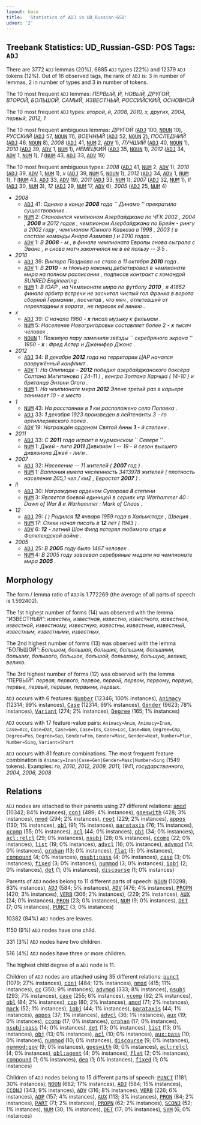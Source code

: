 ```yaml
---
layout: base
title:  'Statistics of ADJ in UD_Russian-GSD'
udver: '2'
---
```


## Treebank Statistics: UD_Russian-GSD: POS Tags: `ADJ`

There are 3772 `ADJ` lemmas (20%), 6685 `ADJ` types (22%) and 12379 `ADJ` tokens (12%).
Out of 16 observed tags, the rank of `ADJ` is: 3 in number of lemmas, 2 in number of types and 3 in number of tokens.

The 10 most frequent `ADJ` lemmas: <em>ПЕРВЫЙ, Й, НОВЫЙ, ДРУГОЙ, ВТОРОЙ, БОЛЬШОЙ, САМЫЙ, ИЗВЕСТНЫЙ, РОССИЙСКИЙ, ОСНОВНОЙ</em>

The 10 most frequent `ADJ` types:  <em>второй, й, 2008, 2010, х, других, 2004, первый, 2012, 1</em>

The 10 most frequent ambiguous lemmas: <em>ДРУГОЙ</em> (<tt><a href="ru_gsd-pos-ADJ.html">ADJ</a></tt> 100, <tt><a href="ru_gsd-pos-NOUN.html">NOUN</a></tt> 10), <em>РУССКИЙ</em> (<tt><a href="ru_gsd-pos-ADJ.html">ADJ</a></tt> 57, <tt><a href="ru_gsd-pos-NOUN.html">NOUN</a></tt> 11), <em>ВОЕННЫЙ</em> (<tt><a href="ru_gsd-pos-ADJ.html">ADJ</a></tt> 52, <tt><a href="ru_gsd-pos-NOUN.html">NOUN</a></tt> 2), <em>ПОСЛЕДНИЙ</em> (<tt><a href="ru_gsd-pos-ADJ.html">ADJ</a></tt> 46, <tt><a href="ru_gsd-pos-NOUN.html">NOUN</a></tt> 8), <em>2008</em> (<tt><a href="ru_gsd-pos-ADJ.html">ADJ</a></tt> 41, <tt><a href="ru_gsd-pos-NUM.html">NUM</a></tt> 2, <tt><a href="ru_gsd-pos-ADV.html">ADV</a></tt> 1), <em>ЛУЧШИЙ</em> (<tt><a href="ru_gsd-pos-ADJ.html">ADJ</a></tt> 40, <tt><a href="ru_gsd-pos-NOUN.html">NOUN</a></tt> 1), <em>2010</em> (<tt><a href="ru_gsd-pos-ADJ.html">ADJ</a></tt> 39, <tt><a href="ru_gsd-pos-ADV.html">ADV</a></tt> 1, <tt><a href="ru_gsd-pos-NUM.html">NUM</a></tt> 1), <em>НЕМЕЦКИЙ</em> (<tt><a href="ru_gsd-pos-ADJ.html">ADJ</a></tt> 35, <tt><a href="ru_gsd-pos-NOUN.html">NOUN</a></tt> 1), <em>2012</em> (<tt><a href="ru_gsd-pos-ADJ.html">ADJ</a></tt> 34, <tt><a href="ru_gsd-pos-ADV.html">ADV</a></tt> 1, <tt><a href="ru_gsd-pos-NUM.html">NUM</a></tt> 1), <em>1</em> (<tt><a href="ru_gsd-pos-NUM.html">NUM</a></tt> 43, <tt><a href="ru_gsd-pos-ADJ.html">ADJ</a></tt> 33, <tt><a href="ru_gsd-pos-ADV.html">ADV</a></tt> 19)

The 10 most frequent ambiguous types:  <em>2008</em> (<tt><a href="ru_gsd-pos-ADJ.html">ADJ</a></tt> 41, <tt><a href="ru_gsd-pos-NUM.html">NUM</a></tt> 2, <tt><a href="ru_gsd-pos-ADV.html">ADV</a></tt> 1), <em>2010</em> (<tt><a href="ru_gsd-pos-ADJ.html">ADJ</a></tt> 39, <tt><a href="ru_gsd-pos-ADV.html">ADV</a></tt> 1, <tt><a href="ru_gsd-pos-NUM.html">NUM</a></tt> 1), <em>х</em> (<tt><a href="ru_gsd-pos-ADJ.html">ADJ</a></tt> 39, <tt><a href="ru_gsd-pos-NUM.html">NUM</a></tt> 5, <tt><a href="ru_gsd-pos-NOUN.html">NOUN</a></tt> 1), <em>2012</em> (<tt><a href="ru_gsd-pos-ADJ.html">ADJ</a></tt> 34, <tt><a href="ru_gsd-pos-ADV.html">ADV</a></tt> 1, <tt><a href="ru_gsd-pos-NUM.html">NUM</a></tt> 1), <em>1</em> (<tt><a href="ru_gsd-pos-NUM.html">NUM</a></tt> 43, <tt><a href="ru_gsd-pos-ADJ.html">ADJ</a></tt> 33, <tt><a href="ru_gsd-pos-ADV.html">ADV</a></tt> 19), <em>2011</em> (<tt><a href="ru_gsd-pos-ADJ.html">ADJ</a></tt> 33, <tt><a href="ru_gsd-pos-NUM.html">NUM</a></tt> 1), <em>2007</em> (<tt><a href="ru_gsd-pos-ADJ.html">ADJ</a></tt> 32, <tt><a href="ru_gsd-pos-NUM.html">NUM</a></tt> 1), <em>II</em> (<tt><a href="ru_gsd-pos-ADJ.html">ADJ</a></tt> 30, <tt><a href="ru_gsd-pos-NUM.html">NUM</a></tt> 3), <em>12</em> (<tt><a href="ru_gsd-pos-ADJ.html">ADJ</a></tt> 29, <tt><a href="ru_gsd-pos-NUM.html">NUM</a></tt> 17, <tt><a href="ru_gsd-pos-ADV.html">ADV</a></tt> 6), <em>2005</em> (<tt><a href="ru_gsd-pos-ADJ.html">ADJ</a></tt> 25, <tt><a href="ru_gsd-pos-NUM.html">NUM</a></tt> 4)


* <em>2008</em>
  * <tt><a href="ru_gsd-pos-ADJ.html">ADJ</a></tt> 41: <em>Однако в конце <b>2008</b> года `` Динамо &#39;&#39; прекратило существование .</em>
  * <tt><a href="ru_gsd-pos-NUM.html">NUM</a></tt> 2: <em>Становился чемпионом Азербайджана по ЧГК 2002 , 2004 , <b>2008</b> и 2012 годов , чемпионом Азербайджана по Брейн - рингу в 2002 году , чемпионом Южного Кавказа в 1998 , 2003 ( в составе команды Анара Азимова ) и 2010 годах .</em>
  * <tt><a href="ru_gsd-pos-ADV.html">ADV</a></tt> 1: <em>В <b>2008</b> - м , в финале чемпионата Европы снова сыграла с Эванс , и снова матч закончился не в её пользу -- 3:5 .</em>
* <em>2010</em>
  * <tt><a href="ru_gsd-pos-ADJ.html">ADJ</a></tt> 39: <em>Виктора Позднова не стало в 11 октября <b>2010</b> года .</em>
  * <tt><a href="ru_gsd-pos-ADV.html">ADV</a></tt> 1: <em>В <b>2010</b> - м Нюкьер наконец дебютировал в чемпионате мира на полном расписании , подписав контракт с командой SUNRED Engineering .</em>
  * <tt><a href="ru_gsd-pos-NUM.html">NUM</a></tt> 1: <em>В ЮАР , на Чемпионате мира по футболу <b>2010</b> , в 41852 финала арбитр встречи не засчитал чистый гол Фрэнка в ворота сборной Германии , посчитав , что мяч , отлетевший от перекладины в ворота , не пересек её линию .</em>
* <em>х</em>
  * <tt><a href="ru_gsd-pos-ADJ.html">ADJ</a></tt> 39: <em>С начала 1960 - <b>х</b> писал музыку к фильмам .</em>
  * <tt><a href="ru_gsd-pos-NUM.html">NUM</a></tt> 5: <em>Население Новогригоровки составляет более 2 - <b>х</b> тысяч человек .</em>
  * <tt><a href="ru_gsd-pos-NOUN.html">NOUN</a></tt> 1: <em>Пожилую пару заменили звёзды `` серебряного экрана &#39;&#39; 1950 - <b>х</b> : Фред Астер и Дженифер Джонс .</em>
* <em>2012</em>
  * <tt><a href="ru_gsd-pos-ADJ.html">ADJ</a></tt> 34: <em>В декабре <b>2012</b> года на территории ЦАР начался вооружённый конфликт .</em>
  * <tt><a href="ru_gsd-pos-ADV.html">ADV</a></tt> 1: <em>На Олипиаде - <b>2012</b> победил азербайджанского боксёра Солтана Мигитинова ( 24-11 ) , венгра Золтана Харчша ( 14-10 ) и британца Энтони Огого .</em>
  * <tt><a href="ru_gsd-pos-NUM.html">NUM</a></tt> 1: <em>На чемпионате мира <b>2012</b> Элене третий раз в карьере занимает 10 - е место .</em>
* <em>1</em>
  * <tt><a href="ru_gsd-pos-NUM.html">NUM</a></tt> 43: <em>На расстоянии в <b>1</b> км расположено село Поповка .</em>
  * <tt><a href="ru_gsd-pos-ADJ.html">ADJ</a></tt> 33: <em><b>1</b> декабря 1923 произведен в лейтенанты 3 - го артиллерийского полка .</em>
  * <tt><a href="ru_gsd-pos-ADV.html">ADV</a></tt> 19: <em>Награждён орденом Святой Анны <b>1</b> - й степени .</em>
* <em>2011</em>
  * <tt><a href="ru_gsd-pos-ADJ.html">ADJ</a></tt> 33: <em>С <b>2011</b> года играет в мурманском `` Севере &#39;&#39; .</em>
  * <tt><a href="ru_gsd-pos-NUM.html">NUM</a></tt> 1: <em>Джей - лига <b>2011</b> Дивизион 1 -- 19 - й сезон высшего дивизиона Джей - лиги .</em>
* <em>2007</em>
  * <tt><a href="ru_gsd-pos-ADJ.html">ADJ</a></tt> 32: <em>Население -- 11 жителей ( <b>2007</b> год ) .</em>
  * <tt><a href="ru_gsd-pos-NUM.html">NUM</a></tt> 1: <em>Валлония имела численность 3413978 жителей ( плотность населения 205,1 чел / км2 , Евростат <b>2007</b> ) .</em>
* <em>II</em>
  * <tt><a href="ru_gsd-pos-ADJ.html">ADJ</a></tt> 30: <em>Награждена орденом Суворова <b>II</b> степени</em>
  * <tt><a href="ru_gsd-pos-NUM.html">NUM</a></tt> 3: <em>Является боевой единицей в сериях игр Warhammer 40 : Dawn of War <b>II</b> и Warhammer : Mark of Chaos .</em>
* <em>12</em>
  * <tt><a href="ru_gsd-pos-ADJ.html">ADJ</a></tt> 29: <em>( ) Родился <b>12</b> января 1959 года в Хальмстаде , Швеция .</em>
  * <tt><a href="ru_gsd-pos-NUM.html">NUM</a></tt> 17: <em>Стихи начал писать в <b>12</b> лет ( 1943 ) .</em>
  * <tt><a href="ru_gsd-pos-ADV.html">ADV</a></tt> 6: <em><b>12</b> - летний Шон Филд потерял любимого отца в Фолклендской войне .</em>
* <em>2005</em>
  * <tt><a href="ru_gsd-pos-ADJ.html">ADJ</a></tt> 25: <em>В <b>2005</b> году было 1467 человек .</em>
  * <tt><a href="ru_gsd-pos-NUM.html">NUM</a></tt> 4: <em>В 2005 году завоевал серебряные медали на чемпионате мира <b>2005</b> .</em>

## Morphology

The form / lemma ratio of `ADJ` is 1.772269 (the average of all parts of speech is 1.592402).

The 1st highest number of forms (14) was observed with the lemma “ИЗВЕСТНЫЙ”: <em>известен, известная, известно, известного, известное, известной, известному, известную, известны, известные, известный, известным, известными, известных</em>.

The 2nd highest number of forms (13) was observed with the lemma “БОЛЬШОЙ”: <em>Большом, большая, большие, большим, большими, больших, большого, большое, большой, большому, большую, велика, велико</em>.

The 3rd highest number of forms (12) was observed with the lemma “ПЕРВЫЙ”: <em>первая, первого, первое, первой, первом, первому, первую, первые, первый, первым, первыми, первых</em>.

`ADJ` occurs with 6 features: <tt><a href="ru_gsd-feat-Number.html">Number</a></tt> (12346; 100% instances), <tt><a href="ru_gsd-feat-Animacy.html">Animacy</a></tt> (12314; 99% instances), <tt><a href="ru_gsd-feat-Case.html">Case</a></tt> (12314; 99% instances), <tt><a href="ru_gsd-feat-Gender.html">Gender</a></tt> (9623; 78% instances), <tt><a href="ru_gsd-feat-Variant.html">Variant</a></tt> (274; 2% instances), <tt><a href="ru_gsd-feat-Degree.html">Degree</a></tt> (165; 1% instances)

`ADJ` occurs with 17 feature-value pairs: `Animacy=Anim`, `Animacy=Inan`, `Case=Acc`, `Case=Dat`, `Case=Gen`, `Case=Ins`, `Case=Loc`, `Case=Nom`, `Degree=Cmp`, `Degree=Pos`, `Degree=Sup`, `Gender=Fem`, `Gender=Masc`, `Gender=Neut`, `Number=Plur`, `Number=Sing`, `Variant=Short`

`ADJ` occurs with 81 feature combinations.
The most frequent feature combination is `Animacy=Inan|Case=Gen|Gender=Masc|Number=Sing` (1549 tokens).
Examples: <em>го, 2010, 2012, 2009, 2011, 1941, государственного, 2004, 2006, 2008</em>


## Relations

`ADJ` nodes are attached to their parents using 27 different relations: <tt><a href="ru_gsd-dep-amod.html">amod</a></tt> (10342; 84% instances), <tt><a href="ru_gsd-dep-conj.html">conj</a></tt> (489; 4% instances), <tt><a href="ru_gsd-dep-goeswith.html">goeswith</a></tt> (428; 3% instances), <tt><a href="ru_gsd-dep-nmod.html">nmod</a></tt> (294; 2% instances), <tt><a href="ru_gsd-dep-root.html">root</a></tt> (229; 2% instances), <tt><a href="ru_gsd-dep-appos.html">appos</a></tt> (130; 1% instances), <tt><a href="ru_gsd-dep-obl.html">obl</a></tt> (91; 1% instances), <tt><a href="ru_gsd-dep-parataxis.html">parataxis</a></tt> (76; 1% instances), <tt><a href="ru_gsd-dep-xcomp.html">xcomp</a></tt> (55; 0% instances), <tt><a href="ru_gsd-dep-acl.html">acl</a></tt> (44; 0% instances), <tt><a href="ru_gsd-dep-obj.html">obj</a></tt> (34; 0% instances), <tt><a href="ru_gsd-dep-acl-relcl.html">acl:relcl</a></tt> (29; 0% instances), <tt><a href="ru_gsd-dep-nsubj.html">nsubj</a></tt> (28; 0% instances), <tt><a href="ru_gsd-dep-ccomp.html">ccomp</a></tt> (22; 0% instances), <tt><a href="ru_gsd-dep-list.html">list</a></tt> (19; 0% instances), <tt><a href="ru_gsd-dep-advcl.html">advcl</a></tt> (16; 0% instances), <tt><a href="ru_gsd-dep-advmod.html">advmod</a></tt> (14; 0% instances), <tt><a href="ru_gsd-dep-orphan.html">orphan</a></tt> (13; 0% instances), <tt><a href="ru_gsd-dep-flat.html">flat</a></tt> (5; 0% instances), <tt><a href="ru_gsd-dep-compound.html">compound</a></tt> (4; 0% instances), <tt><a href="ru_gsd-dep-nsubj-pass.html">nsubj:pass</a></tt> (4; 0% instances), <tt><a href="ru_gsd-dep-case.html">case</a></tt> (3; 0% instances), <tt><a href="ru_gsd-dep-fixed.html">fixed</a></tt> (3; 0% instances), <tt><a href="ru_gsd-dep-nummod.html">nummod</a></tt> (3; 0% instances), <tt><a href="ru_gsd-dep-iobj.html">iobj</a></tt> (2; 0% instances), <tt><a href="ru_gsd-dep-det.html">det</a></tt> (1; 0% instances), <tt><a href="ru_gsd-dep-discourse.html">discourse</a></tt> (1; 0% instances)

Parents of `ADJ` nodes belong to 11 different parts of speech: <tt><a href="ru_gsd-pos-NOUN.html">NOUN</a></tt> (10298; 83% instances), <tt><a href="ru_gsd-pos-ADJ.html">ADJ</a></tt> (584; 5% instances), <tt><a href="ru_gsd-pos-ADV.html">ADV</a></tt> (476; 4% instances), <tt><a href="ru_gsd-pos-PROPN.html">PROPN</a></tt> (420; 3% instances), <tt><a href="ru_gsd-pos-VERB.html">VERB</a></tt> (306; 2% instances),  (229; 2% instances), <tt><a href="ru_gsd-pos-AUX.html">AUX</a></tt> (24; 0% instances), <tt><a href="ru_gsd-pos-PRON.html">PRON</a></tt> (23; 0% instances), <tt><a href="ru_gsd-pos-NUM.html">NUM</a></tt> (9; 0% instances), <tt><a href="ru_gsd-pos-DET.html">DET</a></tt> (7; 0% instances), <tt><a href="ru_gsd-pos-PUNCT.html">PUNCT</a></tt> (3; 0% instances)

10382 (84%) `ADJ` nodes are leaves.

1150 (9%) `ADJ` nodes have one child.

331 (3%) `ADJ` nodes have two children.

516 (4%) `ADJ` nodes have three or more children.

The highest child degree of a `ADJ` node is 11.

Children of `ADJ` nodes are attached using 35 different relations: <tt><a href="ru_gsd-dep-punct.html">punct</a></tt> (1079; 27% instances), <tt><a href="ru_gsd-dep-conj.html">conj</a></tt> (484; 12% instances), <tt><a href="ru_gsd-dep-nmod.html">nmod</a></tt> (415; 11% instances), <tt><a href="ru_gsd-dep-cc.html">cc</a></tt> (350; 9% instances), <tt><a href="ru_gsd-dep-advmod.html">advmod</a></tt> (333; 8% instances), <tt><a href="ru_gsd-dep-nsubj.html">nsubj</a></tt> (293; 7% instances), <tt><a href="ru_gsd-dep-case.html">case</a></tt> (255; 6% instances), <tt><a href="ru_gsd-dep-xcomp.html">xcomp</a></tt> (92; 2% instances), <tt><a href="ru_gsd-dep-obl.html">obl</a></tt> (84; 2% instances), <tt><a href="ru_gsd-dep-cop.html">cop</a></tt> (80; 2% instances), <tt><a href="ru_gsd-dep-amod.html">amod</a></tt> (71; 2% instances), <tt><a href="ru_gsd-dep-mark.html">mark</a></tt> (52; 1% instances), <tt><a href="ru_gsd-dep-iobj.html">iobj</a></tt> (44; 1% instances), <tt><a href="ru_gsd-dep-parataxis.html">parataxis</a></tt> (44; 1% instances), <tt><a href="ru_gsd-dep-appos.html">appos</a></tt> (37; 1% instances), <tt><a href="ru_gsd-dep-advcl.html">advcl</a></tt> (36; 1% instances), <tt><a href="ru_gsd-dep-aux.html">aux</a></tt> (19; 0% instances), <tt><a href="ru_gsd-dep-ccomp.html">ccomp</a></tt> (17; 0% instances), <tt><a href="ru_gsd-dep-orphan.html">orphan</a></tt> (17; 0% instances), <tt><a href="ru_gsd-dep-nsubj-pass.html">nsubj:pass</a></tt> (14; 0% instances), <tt><a href="ru_gsd-dep-det.html">det</a></tt> (13; 0% instances), <tt><a href="ru_gsd-dep-list.html">list</a></tt> (13; 0% instances), <tt><a href="ru_gsd-dep-obj.html">obj</a></tt> (13; 0% instances), <tt><a href="ru_gsd-dep-acl.html">acl</a></tt> (10; 0% instances), <tt><a href="ru_gsd-dep-aux-pass.html">aux:pass</a></tt> (10; 0% instances), <tt><a href="ru_gsd-dep-nummod.html">nummod</a></tt> (10; 0% instances), <tt><a href="ru_gsd-dep-discourse.html">discourse</a></tt> (9; 0% instances), <tt><a href="ru_gsd-dep-nummod-gov.html">nummod:gov</a></tt> (9; 0% instances), <tt><a href="ru_gsd-dep-goeswith.html">goeswith</a></tt> (8; 0% instances), <tt><a href="ru_gsd-dep-acl-relcl.html">acl:relcl</a></tt> (4; 0% instances), <tt><a href="ru_gsd-dep-obl-agent.html">obl:agent</a></tt> (4; 0% instances), <tt><a href="ru_gsd-dep-flat.html">flat</a></tt> (2; 0% instances), <tt><a href="ru_gsd-dep-compound.html">compound</a></tt> (1; 0% instances), <tt><a href="ru_gsd-dep-dep.html">dep</a></tt> (1; 0% instances), <tt><a href="ru_gsd-dep-fixed.html">fixed</a></tt> (1; 0% instances)

Children of `ADJ` nodes belong to 15 different parts of speech: <tt><a href="ru_gsd-pos-PUNCT.html">PUNCT</a></tt> (1181; 30% instances), <tt><a href="ru_gsd-pos-NOUN.html">NOUN</a></tt> (682; 17% instances), <tt><a href="ru_gsd-pos-ADJ.html">ADJ</a></tt> (584; 15% instances), <tt><a href="ru_gsd-pos-CCONJ.html">CCONJ</a></tt> (343; 9% instances), <tt><a href="ru_gsd-pos-ADV.html">ADV</a></tt> (316; 8% instances), <tt><a href="ru_gsd-pos-VERB.html">VERB</a></tt> (226; 6% instances), <tt><a href="ru_gsd-pos-ADP.html">ADP</a></tt> (157; 4% instances), <tt><a href="ru_gsd-pos-AUX.html">AUX</a></tt> (113; 3% instances), <tt><a href="ru_gsd-pos-PRON.html">PRON</a></tt> (84; 2% instances), <tt><a href="ru_gsd-pos-PART.html">PART</a></tt> (71; 2% instances), <tt><a href="ru_gsd-pos-PROPN.html">PROPN</a></tt> (62; 2% instances), <tt><a href="ru_gsd-pos-SCONJ.html">SCONJ</a></tt> (52; 1% instances), <tt><a href="ru_gsd-pos-NUM.html">NUM</a></tt> (30; 1% instances), <tt><a href="ru_gsd-pos-DET.html">DET</a></tt> (17; 0% instances), <tt><a href="ru_gsd-pos-SYM.html">SYM</a></tt> (6; 0% instances)

